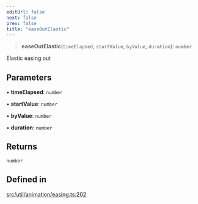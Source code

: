 ```yaml
---
editUrl: false
next: false
prev: false
title: "easeOutElastic"
---
```


> **easeOutElastic**(`timeElapsed`, `startValue`, `byValue`, `duration`): `number`

Elastic easing out

## Parameters

• **timeElapsed**: `number`

• **startValue**: `number`

• **byValue**: `number`

• **duration**: `number`

## Returns

`number`

## Defined in

[src/util/animation/easing.ts:202](https://github.com/fabricjs/fabric.js/blob/c093e29e73123dafcfa091ff4d5e04e690bb796e/src/util/animation/easing.ts#L202)

